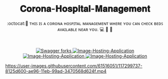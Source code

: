 
 <h1 align="center"> 𝐂𝐨𝐫𝐨𝐧𝐚-𝐇𝐨𝐬𝐩𝐢𝐭𝐚𝐥-𝐌𝐚𝐧𝐚𝐠𝐞𝐦𝐞𝐧𝐭</h1>

<p align="center">:octocat:🌟 ᴛʜɪꜱ ɪꜱ ᴀ ᴄᴏʀᴏɴᴀ ʜᴏꜱᴘɪᴛᴀʟ ᴍᴀɴᴀɢᴇᴍᴇɴᴛ ᴡʜᴇʀᴇ ʏᴏᴜ ᴄᴀɴ ᴄʜᴇᴄᴋ ʙᴇᴅꜱ ᴀᴠᴀɪʟᴀʙʟᴇ ɴᴇᴀʀ ʏᴏᴜ.  💻 🎯 🚀 <p><br>
 <p align="center">
 <a href="https://github.com/ashish2030/Corona_Hospital_Management/fork" target="blank">
 <img src="https://img.shields.io/github/forks/ashish2030/Corona_Hospital_Management?style=flat-square" alt="Swagger forks"/>
</a>
<a href="https://github.com/ashish2030/Swagger/stargazers" target="blank">
<img src="https://img.shields.io/github/stars/ashish2030/Corona_Hospital_Management?style=flat-square" alt="Image-Hosting-Application"/>
</a>
<a href="https://github.com/ashish2030/Swagger/issues" target="blank">
<img src="https://img.shields.io/github/issues/ashish2030/Corona_Hospital_Management?style=flat-square" alt="Image-Hosting-Application"/>
</a>
<a href="https://github.com/ashish2030/Swagger/pulls" target="blank">
<img src="https://img.shields.io/github/issues-pr/ashish2030/Corona_Hospital_Management?style=flat-square" alt="Image-Hosting-Application"/>
</a>
</p>
  

https://user-images.githubusercontent.com/61516051/117299737-8125d600-ae96-11eb-99ad-3470568d624f.mp4
